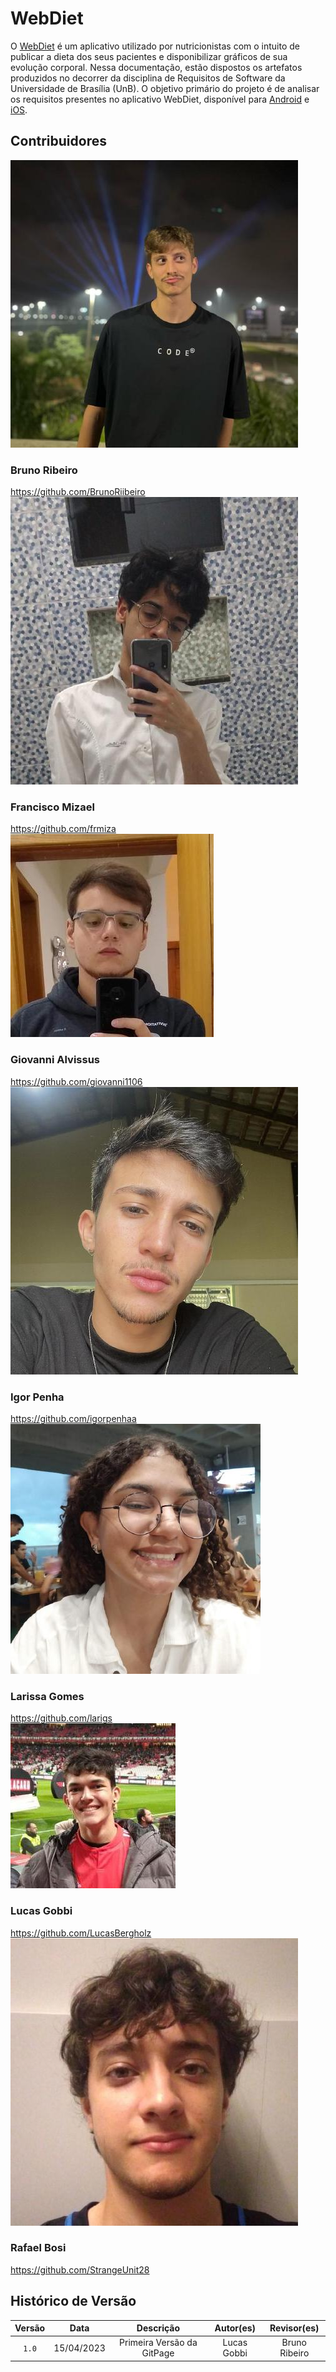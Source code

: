 <div class="body">
    <h1 class="title">WebDiet</h1>
    <p>O <a href="https://webdiet.com.br/">WebDiet</a> é um aplicativo utilizado por nutricionistas com o intuito de publicar a dieta dos seus pacientes e disponibilizar gráficos de sua evolução corporal. Nessa documentação, estão dispostos os artefatos produzidos no decorrer da disciplina de Requisitos de Software da Universidade de Brasília (UnB). O objetivo primário do projeto é de analisar os requisitos presentes no aplicativo WebDiet, disponível para <a href="https://play.google.com/store/apps/details?id=br.com.webdiet.webdiet&hl=en_US">Android</a> e <a href="https://apps.apple.com/br/app/webdiet-para-pacientes/id1195115431">iOS</a>.</p>

<h2 class="title">Contribuidores</h1>

<div class="wrapper">
    <div class="image1">
        <img src="img/equipe/bruno.jpg" alt="..." class="img-time">
    </div>
    <div class="text1">
        <h3 class="title1">Bruno Ribeiro</h1>
        <a href="https://github.com/BrunoRiibeiro">https://github.com/BrunoRiibeiro</a>
    </div>
    <div class="image2">
        <img src="img/equipe/mizael.jpg" alt="..." class="img-time">
    </div>
    <div class="text2">
        <h3 class="title1">Francisco Mizael</h1>
        <a href="https://github.com/frmiza" >https://github.com/frmiza</a>
    </div>
    <div class="image1">
        <img src="img/equipe/giovanni.jpg" alt="..." class="img-time">
    </div>
    <div class="text1">
        <h3 class="title1">Giovanni Alvissus</h1>
        <a href="https://github.com/giovanni1106" >https://github.com/giovanni1106</a>
    </div>
    <div class="image2">
        <img src="img/equipe/igor.jpg" alt="..." class="img-time">
    </div>
    <div class="text2">
        <h3 class="title1">Igor Penha</h1>
        <a href="https://github.com/igorpenhaa" >https://github.com/igorpenhaa</a>
    </div>
    <div class="image1">
        <img src="img/equipe/larissa.jpg" alt="..." class="img-time">
    </div>
    <div class="text1">
        <h3 class="title1">Larissa Gomes</h1>
        <a href="https://github.com/larigs" >https://github.com/larigs</a>
    </div>
    <div class="image2">
        <img src="img/equipe/gobbi.jpg" alt="..." class="img-time">
    </div>
    <div class="text2">
        <h3 class="title1">Lucas Gobbi</h1>
        <a href="https://github.com/LucasBergholz" >https://github.com/LucasBergholz</a>
    </div>
    <div class="image2">
        <img src="img/equipe/rafael.jpg" alt="..." class="img-time">
    </div>
    <div class="text2">
        <h3 class="title1">Rafael Bosi</h1>
        <a href="https://github.com/StrangeUnit28" >https://github.com/StrangeUnit28</a>
    </div>
</div>

## Histórico de Versão

| Versão | Data    | Descrição                 | Autor(es)     |  Revisor(es)  |
| :-: | :-: | :-: | :-: | :-: |
| `1.0` | 15/04/2023 | Primeira Versão da GitPage | Lucas Gobbi | Bruno Ribeiro |


</div>
